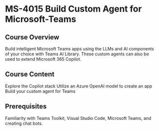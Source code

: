# MS-4015 Build Custom Agent for Microsoft-Teams

## Course Overview
Build intelligent Microsoft Teams apps using the LLMs and AI components of your choice with Teams AI Library. These custom agents can also be used to extend Microsoft 365 Copilot.

## Course Content
Explore the Copilot stack
Utilize an Azure OpenAI model to create an app
Build your custom agent for Teams

## Prerequisites
Familiarity with Teams Toolkit, Visual Studio Code, Microsoft Teams, and creating chat bots.
